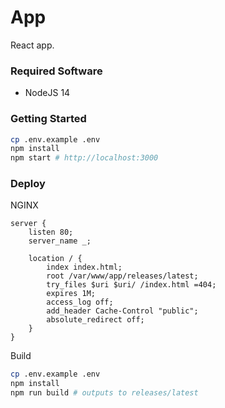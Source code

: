# App

React app.

### Required Software

- NodeJS 14

### Getting Started

```bash
cp .env.example .env
npm install
npm start # http://localhost:3000
```

### Deploy

NGINX

```nginx
server {
    listen 80;
    server_name _;

    location / {
        index index.html;
        root /var/www/app/releases/latest;
        try_files $uri $uri/ /index.html =404;
        expires 1M;
        access_log off;
        add_header Cache-Control "public";
        absolute_redirect off;
    }
}
```

Build

```bash
cp .env.example .env
npm install
npm run build # outputs to releases/latest
```
